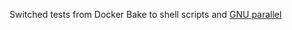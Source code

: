 Switched tests from Docker Bake to shell scripts and [GNU parallel](https://www.gnu.org/software/parallel)
